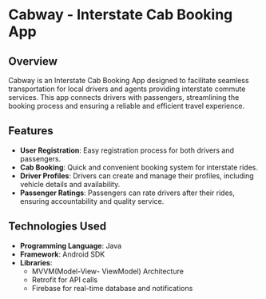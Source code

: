 # Cabway - Interstate Cab Booking App


## Overview

Cabway is an Interstate Cab Booking App designed to facilitate seamless transportation for local drivers and agents providing interstate commute services. This app connects drivers with passengers, streamlining the booking process and ensuring a reliable and efficient travel experience.

## Features

- **User Registration**: Easy registration process for both drivers and passengers.
- **Cab Booking**: Quick and convenient booking system for interstate rides.
- **Driver Profiles**: Drivers can create and manage their profiles, including vehicle details and availability.
- **Passenger Ratings**: Passengers can rate drivers after their rides, ensuring accountability and quality service.

## Technologies Used

- **Programming Language**: Java
- **Framework**: Android SDK
- **Libraries**:
  - MVVM(Model-View- ViewModel) Architecture
  - Retrofit for API calls
  - Firebase for real-time database and notifications
